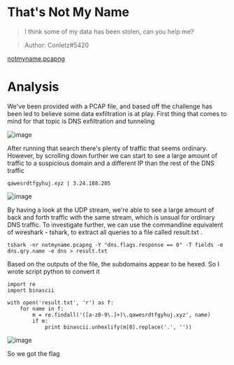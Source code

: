 # That's Not My Name

> I think some of my data has been stolen, can you help me?

> Author: Conletz#5420

[notmyname.pcapng](https://drive.google.com/file/d/1CdQstrqDWuBMXRug81eQkhAmVHdRYPwU/view?usp=sharing)

# Analysis

We've been provided with a PCAP file, and based off the challenge has been led to believe some data exfiltration is at play. First thing that comes to mind for that topic is DNS exfiltration and tunneling

![image](https://user-images.githubusercontent.com/62060867/134886687-00f3e3e7-b4fa-4f62-bb12-7f69bbb6a7e9.png)

After running that search there's plenty of traffic that seems ordinary. However, by scrolling down further we can start to see a large amount of traffic to a suspicious domain and a different IP than the rest of the DNS traffic

`qawesrdtfgyhuj.xyz | 3.24.188.205`

![image](https://user-images.githubusercontent.com/62060867/134887098-3fd3c937-39fd-49aa-a21d-98b1791238f5.png)

By having a look at the UDP stream, we're able to see a large amount of back and forth traffic with the same stream, which is unsual for ordinary DNS traffic. To investigate further, we can use the commandline equivalent of wireshark - tshark, to extract all queries to a file called result.txt .

```tshark -nr notmyname.pcapng -Y "dns.flags.response == 0" -T fields -e dns.qry.name -e dns > result.txt```

Based on the outputs of the file, the subdomains appear to be hexed. So I wrote script python to convert it

```
import re
import binascii

with open('result.txt', 'r') as f:
    for name in f:
        m = re.findall('([a-z0-9\.]+)\.qawesrdtfgyhuj.xyz', name)
        if m:
            print binascii.unhexlify(m[0].replace('.', ''))
```
![image](https://user-images.githubusercontent.com/62060867/134888525-5838cef1-7674-404c-8c47-0814619c35d0.png)

So we got the flag
